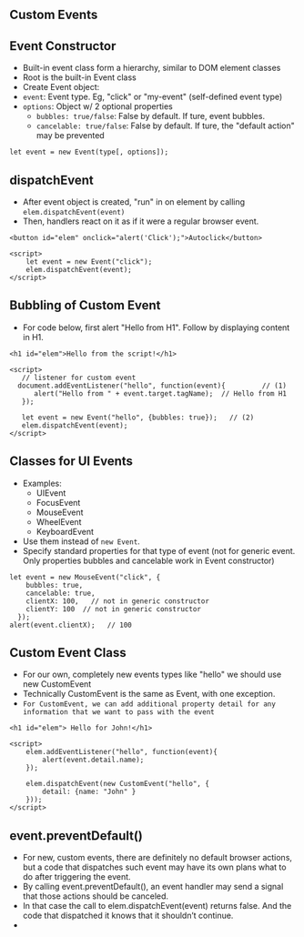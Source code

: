 ## Custom Events

## Event Constructor
- Built-in event class form a hierarchy, similar to DOM element classes
- Root is the built-in Event class
- Create Event object:
- `event`: Event type. Eg, "click" or "my-event" (self-defined event type)
- `options`: Object w/ 2 optional properties
   - `bubbles: true/false`: False by default. If ture, event bubbles.
   - `cancelable: true/false`: False by default. If ture, the "default action" may be prevented
```
let event = new Event(type[, options]);
```

## dispatchEvent
- After event object is created, "run" in on element by calling `elem.dispatchEvent(event)`
- Then, handlers react on it as if it were a regular browser event.

```
<button id="elem" onclick="alert('Click');">Autoclick</button>

<script>
    let event = new Event("click");
    elem.dispatchEvent(event);
</script>
```

## Bubbling of Custom Event
- For code below, first alert "Hello from H1". Follow by displaying content in H1.
```
<h1 id="elem">Hello from the script!</h1>

<script>
   // listener for custom event 
  document.addEventListener("hello", function(event){         // (1)
      alert("Hello from " + event.target.tagName);  // Hello from H1
   });
   
   let event = new Event("hello", {bubbles: true});   // (2)
   elem.dispatchEvent(event);
</script>
```


## Classes for UI Events 
- Examples:
  - UIEvent
  - FocusEvent
  - MouseEvent
  - WheelEvent
  - KeyboardEvent
- Use them instead of `new Event`.
- Specify standard properties for that type of event (not for generic event. Only properties bubbles and cancelable work in Event constructor)

```
let event = new MouseEvent("click", {
    bubbles: true,
    cancelable: true,
    clientX: 100,   // not in generic constructor
    clientY: 100  // not in generic constructor
  });
alert(event.clientX);   // 100
```

## Custom Event Class
- For our own, completely new events types like "hello" we should use new CustomEvent
- Technically CustomEvent is the same as Event, with one exception.
- `For CustomEvent, we can add additional property detail for any information that we want to pass with the event`

```
<h1 id="elem"> Hello for John!</h1>

<script>
    elem.addEventListener("hello", function(event){
        alert(event.detail.name);
    });
    
    elem.dispatchEvent(new CustomEvent("hello", {
        detail: {name: "John" }
    }));
</script>
```

## event.preventDefault()
- For new, custom events, there are definitely no default browser actions, but a code that dispatches such event may have its own plans what to do after triggering the event.
- By calling event.preventDefault(), an event handler may send a signal that those actions should be canceled.
- In that case the call to elem.dispatchEvent(event) returns false. And the code that dispatched it knows that it shouldn’t continue. 
- 


















